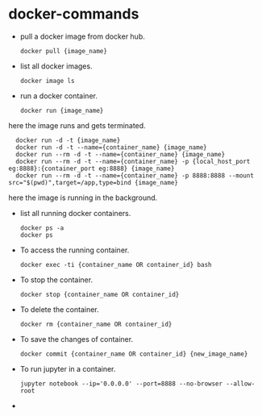 # docker-commands
- pull a docker image from docker hub.

      docker pull {image_name} 

- list all docker images.
      
      docker image ls 

- run a docker container.

      docker run {image_name} 

here the image runs and gets terminated.

      docker run -d -t {image_name}
      docker run -d -t --name={container_name} {image_name}
      docker run --rm -d -t --name={container_name} {image_name}
      docker run --rm -d -t --name={container_name} -p {local_host_port eg:8888}:{container_port eg:8888} {image_name}
      docker run --rm -d -t --name={container_name} -p 8888:8888 --mount src="$(pwd)",target=/app,type=bind {image_name}

here the image is running in the background.

- list all running docker containers.

      docker ps -a
      docker ps

- To access the running container.

      docker exec -ti {container_name OR container_id} bash
 
- To stop the container.

      docker stop {container_name OR container_id}
      
- To delete the container.

      docker rm {container_name OR container_id}
      
- To save the changes of container.

      docker commit {container_name OR container_id} {new_image_name}

- To run jupyter in a container.

      jupyter notebook --ip='0.0.0.0' --port=8888 --no-browser --allow-root

- 

